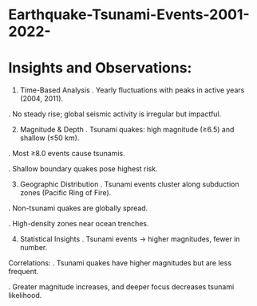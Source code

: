 # Earthquake-Tsunami-Events-2001-2022-

# Insights and Observations:
1. Time-Based Analysis
  . Yearly fluctuations with peaks in active years (2004, 2011).

  . No steady rise; global seismic activity is irregular but impactful.

2. Magnitude & Depth
  . Tsunami quakes: high magnitude (≥6.5) and shallow (≤50 km).
  
  . Most ≥8.0 events cause tsunamis.

  . Shallow boundary quakes pose highest risk.

3. Geographic Distribution
  . Tsunami events cluster along subduction zones (Pacific Ring of Fire).

  . Non-tsunami quakes are globally spread.

  . High-density zones near ocean trenches.

4. Statistical Insights
  . Tsunami events → higher magnitudes, fewer in number.
 
 Correlations:
  . Tsunami quakes have higher magnitudes but are less frequent.

  . Greater magnitude increases, and deeper focus decreases tsunami likelihood.
